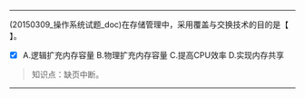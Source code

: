 ---
(20150309_操作系统试题_doc)在存储管理中，采用覆盖与交换技术的目的是【 】。
- [x] A.逻辑扩充内存容量 B.物理扩充内存容量 C.提高CPU效率 D.实现内存共享

> 知识点：缺页中断。

---